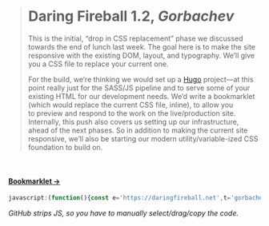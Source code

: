 > # Daring Fireball 1.2, *Gorbachev*
>
> This is the initial, “drop in CSS replacement” phase we discussed towards the end of lunch last week. The goal here is to make the site responsive with the existing DOM, layout, and typography. We’ll give you a CSS file to replace your current one.
>
> For the build, we’re thinking we would set up a [Hugo](https://gohugo.io/) project—at this point really just for the SASS/JS pipeline and to serve some of your existing HTML for our development needs. We’d write a bookmarklet (which would replace the current CSS file, inline), to allow you to preview and respond to the work on the live/production site. Internally, this push also covers us setting up our infrastructure, ahead of the next phases. So in addition to making the current site responsive, we’ll also be starting our modern utility/variable-ized CSS foundation to build on.

 

#### [Bookmarklet →](https://mfehrenbach.github.io/gorbachev/bookmarklet.txt "Gorbachev") <!-- Title for regex hook. -->

```js
javascript:(function(){const e='https://daringfireball.net',t='gorbachev';if(location.href.includes(e)){let e=document.getElementById(t);e&&e.remove(),e=document.createElement('script'),e.id=t,e.src='https://mfehrenbach.github.io/gorbachev/payload.js',document.head.appendChild(e)}else location.href=e})()
```

*GitHub strips JS, so you have to manually select/drag/copy the code.*
